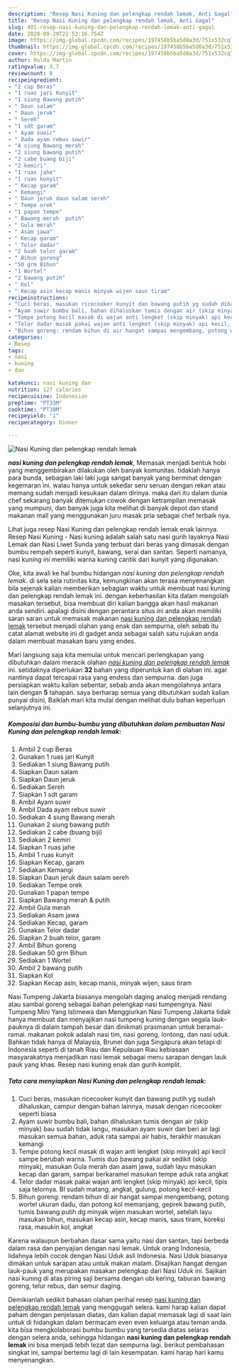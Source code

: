 ```yaml
---
description: "Resep Nasi Kuning dan pelengkap rendah lemak, Anti Gagal"
title: "Resep Nasi Kuning dan pelengkap rendah lemak, Anti Gagal"
slug: 401-resep-nasi-kuning-dan-pelengkap-rendah-lemak-anti-gagal
date: 2020-09-29T22:53:16.754Z
image: https://img-global.cpcdn.com/recipes/197458b5ba5d8a3d/751x532cq70/nasi-kuning-dan-pelengkap-rendah-lemak-foto-resep-utama.jpg
thumbnail: https://img-global.cpcdn.com/recipes/197458b5ba5d8a3d/751x532cq70/nasi-kuning-dan-pelengkap-rendah-lemak-foto-resep-utama.jpg
cover: https://img-global.cpcdn.com/recipes/197458b5ba5d8a3d/751x532cq70/nasi-kuning-dan-pelengkap-rendah-lemak-foto-resep-utama.jpg
author: Hulda Martin
ratingvalue: 3.7
reviewcount: 8
recipeingredient:
- "2 cup Beras"
- "1 ruas jari Kunyit"
- "1 siung Bawang putih"
- " Daun salam"
- " Daun jeruk"
- " Sereh"
- "1 sdt garam"
- " Ayam suwir"
- " Dada ayam rebus suwir"
- "4 siung Bawang merah"
- "2 siung bawang putih"
- "2 cabe buang biji"
- "2 kemiri"
- "1 ruas jahe"
- "1 ruas kunyit"
- " Kecap garam"
- " Kemangi"
- " Daun jeruk daun salam sereh"
- " Tempe orek"
- "1 papan tempe"
- " Bawang merah  putih"
- " Gula merah"
- " Asam jawa"
- " Kecap garam"
- " Telor dadar"
- "2 buah telor garam"
- " Bihun goreng"
- "50 grm Bihun"
- "1 Wortel"
- "2 bawang putih"
- " Kol"
- " Kecap asin kecap manis minyak wijen saus tiram"
recipeinstructions:
- "Cuci beras, masukan ricecooker kunyit dan bawang putih yg sudah dihaluskan, campur dengan bahan lainnya, masak dengan ricecooker seperti biasa"
- "Ayam suwir bumbu bali, bahan dihaluskan tumis dengan air (skip minyak) bau sudah tidak langu, masukan ayam suwir dan beri air lagi masukan semua bahan, aduk rata sampai air habis, terakhir masukan kemangi"
- "Tempe potong kecil masak di wajan anti lengket (skip minyak) api kecil sampe berubah warna. Tumis duo bawang pakai air sedikit (skip minyak), masukan Gula merah dan asam jawa, sudah layu masukan kecap dan garam, sampai berkaramel masukan tempe aduk rata angkat"
- "Telor dadar masak pakai wajan anti lengket (skip minyak) api kecil, tipis saja telornya. Bl sudah matang, angkat, gulung, potong kecil-kecil"
- "Bihun goreng: rendam bihun di air hangat sampai mengembang, potong wortel ukuran dadu, dan potong kol memanjang, geprek bawang putih, tumis bawang putih dg minyak wijen masukan wortel, setelah layu masukan bihun, masukan kecap asin, kecap manis, saus tiram, koreksi rasa, masukin kol, angkat"
categories:
- Resep
tags:
- nasi
- kuning
- dan

katakunci: nasi kuning dan 
nutrition: 127 calories
recipecuisine: Indonesian
preptime: "PT33M"
cooktime: "PT30M"
recipeyield: "1"
recipecategory: Dinner

---
```



![Nasi Kuning dan pelengkap rendah lemak](https://img-global.cpcdn.com/recipes/197458b5ba5d8a3d/751x532cq70/nasi-kuning-dan-pelengkap-rendah-lemak-foto-resep-utama.jpg)

<b><i>nasi kuning dan pelengkap rendah lemak</i></b>, Memasak menjadi bentuk hobi yang menggembirakan dilakukan oleh banyak komunitas. tidaklah hanya para bunda, sebagian laki laki juga sangat banyak yang berminat dengan kegemaran ini. walau hanya untuk sekedar seru seruan dengan rekan atau memang sudah menjadi kesukaan dalam dirinya. maka dari itu dalam dunia chef sekarang banyak ditemukan cowok dengan ketrampilan memasak yang mumpuni, dan banyak juga kita melihat di banyak depot dan stand makanan mall yang menggunakan juru masak pria sebagai chef terbaik nya.

Lihat juga resep Nasi Kuning dan pelengkap rendah lemak enak lainnya. Resep Nasi Kuning - Nasi kuning adalah salah satu nasi gurih layaknya Nasi Lemak dan Nasi Liwet Sunda yang terbuat dari beras yang dimasak dengan bumbu rempah seperti kunyit, bawang, serai dan santan. Seperti namanya, nasi kuning ini memiliki warna kuning cantik dari kunyit yang digunakan.

Oke, kita awali ke hal bumbu hidangan <i>nasi kuning dan pelengkap rendah lemak</i>. di sela sela rutinitas kita, kemungkinan akan terasa menyenangkan bila sejenak kalian memberikan sebagian waktu untuk membuat nasi kuning dan pelengkap rendah lemak ini. dengan keberhasilan kita dalam mengolah masakan tersebut, bisa membuat diri kalian bangga akan hasil makanan anda sendiri. apalagi disini dengan perantara situs ini anda akan memiliki saran saran untuk memasak makanan <u>nasi kuning dan pelengkap rendah lemak</u> tersebut menjadi olahan yang enak dan sempurna, oleh sebab itu catat alamat website ini di gadget anda sebagai salah satu rujukan anda dalam membuat masakan baru yang endes.


Mari langsung saja kita memulai untuk mencari perlengkapan yang dibutuhkan dalam meracik olahan <u><i>nasi kuning dan pelengkap rendah lemak</i></u> ini. setidaknya diperlukan <b>32</b> bahan yang diperuntuk kan di olahan ini. agar nantinya dapat tercapai rasa yang endess dan sempurna. dan juga persiapkan waktu kalian sebentar, sebab anda akan mengolahnya antara lain dengan <b>5</b> tahapan. saya berharap semua yang dibutuhkan sudah kalian punyai disini, Baiklah mari kita mulai dengan melihat dulu bahan keperluan selanjutnya ini.

<!--inarticleads1-->

##### Komposisi dan bumbu-bumbu yang dibutuhkan dalam pembuatan Nasi Kuning dan pelengkap rendah lemak:

1. Ambil 2 cup Beras
1. Gunakan 1 ruas jari Kunyit
1. Sediakan 1 siung Bawang putih
1. Siapkan  Daun salam
1. Siapkan  Daun jeruk
1. Sediakan  Sereh
1. Siapkan 1 sdt garam
1. Ambil  Ayam suwir
1. Ambil  Dada ayam rebus suwir
1. Sediakan 4 siung Bawang merah
1. Gunakan 2 siung bawang putih
1. Sediakan 2 cabe (buang biji)
1. Sediakan 2 kemiri
1. Siapkan 1 ruas jahe
1. Ambil 1 ruas kunyit
1. Siapkan  Kecap, garam
1. Sediakan  Kemangi
1. Siapkan  Daun jeruk daun salam sereh
1. Sediakan  Tempe orek
1. Gunakan 1 papan tempe
1. Siapkan  Bawang merah &amp; putih
1. Ambil  Gula merah
1. Sediakan  Asam jawa
1. Sediakan  Kecap, garam
1. Gunakan  Telor dadar
1. Siapkan 2 buah telor, garam
1. Ambil  Bihun goreng
1. Sediakan 50 grm Bihun
1. Sediakan 1 Wortel
1. Ambil 2 bawang putih
1. Siapkan  Kol
1. Siapkan  Kecap asin, kecap manis, minyak wijen, saus tiram


Nasi Tumpeng Jakarta biasanya mengolah daging analog menjadi rendang atau sambal goreng sebagai bahan pelengkap nasi tumpengnya. Nasi Tumpeng Mini Yang Istimewa dan Menggiurkan Nasi Tumpeng Jakarta tidak hanya membuat dan menyajikan nasi tumpeng kuning dengan segala lauk-pauknya di dalam tampah besar dan dinikmati prasmanan untuk beramai-ramai. makanan pokok adalah nasi tim, nasi goreng, lontong, dan nasi uduk. Bahkan tidak hanya di Malaysia, Brunei dan juga Singapura akan tetapi di Indonesia seperti di tanah Riau dan Kepulauan Riau kebiasaan masyarakatnya menjadikan nasi lemak sebagai menu sarapan dengan lauk pauk yang khas. Resep nasi kuning enak dan gurih komplit. 

<!--inarticleads2-->

##### Tata cara menyiapkan Nasi Kuning dan pelengkap rendah lemak:

1. Cuci beras, masukan ricecooker kunyit dan bawang putih yg sudah dihaluskan, campur dengan bahan lainnya, masak dengan ricecooker seperti biasa
1. Ayam suwir bumbu bali, bahan dihaluskan tumis dengan air (skip minyak) bau sudah tidak langu, masukan ayam suwir dan beri air lagi masukan semua bahan, aduk rata sampai air habis, terakhir masukan kemangi
1. Tempe potong kecil masak di wajan anti lengket (skip minyak) api kecil sampe berubah warna. Tumis duo bawang pakai air sedikit (skip minyak), masukan Gula merah dan asam jawa, sudah layu masukan kecap dan garam, sampai berkaramel masukan tempe aduk rata angkat
1. Telor dadar masak pakai wajan anti lengket (skip minyak) api kecil, tipis saja telornya. Bl sudah matang, angkat, gulung, potong kecil-kecil
1. Bihun goreng: rendam bihun di air hangat sampai mengembang, potong wortel ukuran dadu, dan potong kol memanjang, geprek bawang putih, tumis bawang putih dg minyak wijen masukan wortel, setelah layu masukan bihun, masukan kecap asin, kecap manis, saus tiram, koreksi rasa, masukin kol, angkat


Karena walaupun berbahan dasar sama yaitu nasi dan santan, tapi berbeda dalam rasa dan penyajian dengan nasi lemak. Untuk orang Indonesia, lidahnya lebih cocok dengan Nasi Uduk asli Indonesia. Nasi Uduk biasanya dimakan untuk sarapan atau untuk makan malam. Disajikan hangat dengan lauk-pauk yang merupakan masakan pelengkap dari Nasi Uduk ini. Sajikan nasi kuning di atas piring saji bersama dengan ubi kering, taburan bawang goreng, telur rebus, dan semur daging. 

Demikianlah sedikit bahasan olahan perihal resep <u>nasi kuning dan pelengkap rendah lemak</u> yang menggugah selera. kami harap kalian dapat paham dengan penjelasan diatas, dan kalian dapat memasak lagi di saat lain untuk di hidangkan dalam bermacam even even keluarga atau teman anda. kita bisa mengkolaborasi bumbu bumbu yang tersedia diatas selaras dengan selera anda, sehingga hidangan <b>nasi kuning dan pelengkap rendah lemak</b> ini bisa menjadi lebih lezat dan sempurna lagi. berikut pembahasan singkat ini, sampai bertemu lagi di lain kesempatan. kami harap hari kamu menyenangkan.
